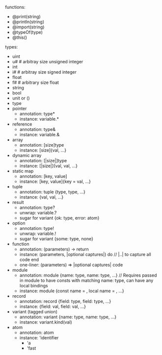 functions:
- @print(string)
- @println(string)
- @import(string)
- @typeOf(type)
- @this()

types:
- uint
- u# # arbitray size unsigned integer
- int
- i# # arbitray size signed integer
- float
- f# # arbitrary size float
- string
- bool
- unit or ()
- type
- pointer
    - annotation: type*
    - instance: variable.*
- reference
    - annotation: type&
    - instance: variable.&
- array
    - annotation: \[size]type
    - instance: \[size]{val, ...}
- dynamic array
    - annotation: \[|size|]type
    - instance: \[|size|]{val, val, ...}
- static map
    - annotation: \[key, value]
    - instance: \[key, value]{key = val, ...}
- tuple
    - annotation: tuple {type, type, ...}
    - instance: {val, val, ...}
- result
    - annotation: type?
    - unwrap: variable.?
    - sugar for variant {ok: type, error: atom}
- option
    - annotation: type!
    - unwrap: variable.!
    - sugar for variant {some: type, none}
- function
    - annotation: (parameters) -> return
    - instance: (parameters, |optional captures|) do // |..| to capture all
      code
    end
    - one-liner: (parameters) => |optional captures| code
- module
    - annotation: module {name: type, name: type, ...} // Requires passed in module to have consts with matching name: type, can have any local bindings
    - instance: module {const name = , local name = , ...}
- record
    - annotation: record {field: type, field: type, ...}
    - instance: {field: val, field: val, ...}
- variant (tagged union)
    - annotation: variant {name: type, name: type, ...}
    - instance: variant.kind(val)
- atom
    - annotation: atom
    - instance: 'identifier
        - 'a
        - 'fast
